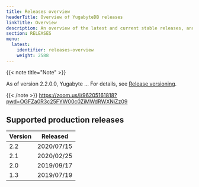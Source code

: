 ```yaml
---
title: Releases overview
headerTitle: Overview of YugabyteDB releases
linkTitle: Overview
description: An overview of the latest and current stable releases, and future releases.
section: RELEASES
menu:
  latest:
    identifier: releases-overview
    weight: 2588 
---
```


{{< note title="Note" >}}

As of version 2.2.0.0, Yugabyte ...  For details, see [Release versioning](../versioning).

{{< /note >}}
https://zoom.us/j/96205161818?pwd=OGFZa0R3c25FYW00c0ZiMWdRWXNiZz09

## Supported production releases

| Version  | Released   |
| :------- | ---------- |
| 2.2      | 2020/07/15 |
| 2.1      | 2020/02/25 |
| 2.0      | 2019/09/17 |
| 1.3      | 2019/07/19 |
